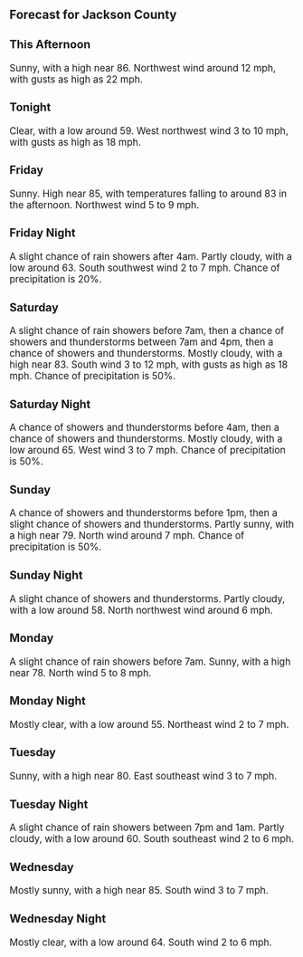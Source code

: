 <div>
   <h2>Forecast for Jackson County</h2>
   <p>
      <div style="font-size:120%">
         <h3>This Afternoon</h3>Sunny, with a high near 86. Northwest wind around 12 mph, with gusts as high as 22 mph.<br></div>
   </p>
   <p>
      <div style="font-size:120%">
         <h3>Tonight</h3>Clear, with a low around 59. West northwest wind 3 to 10 mph, with gusts as high as 18 mph.<br></div>
   </p>
   <p>
      <div style="font-size:120%">
         <h3>Friday</h3>Sunny. High near 85, with temperatures falling to around 83 in the afternoon. Northwest wind 5 to 9 mph.<br></div>
   </p>
   <p>
      <div style="font-size:120%">
         <h3>Friday Night</h3>A slight chance of rain showers after 4am. Partly cloudy, with a low around 63. South southwest wind 2 to 7 mph. Chance of
         precipitation is 20%.<br></div>
   </p>
   <p>
      <div style="font-size:120%">
         <h3>Saturday</h3>A slight chance of rain showers before 7am, then a chance of showers and thunderstorms between 7am and 4pm, then a chance
         of showers and thunderstorms. Mostly cloudy, with a high near 83. South wind 3 to 12 mph, with gusts as high as 18 mph. Chance
         of precipitation is 50%.<br></div>
   </p>
   <p>
      <div style="font-size:120%">
         <h3>Saturday Night</h3>A chance of showers and thunderstorms before 4am, then a chance of showers and thunderstorms. Mostly cloudy, with a low around
         65. West wind 3 to 7 mph. Chance of precipitation is 50%.<br></div>
   </p>
   <p>
      <div style="font-size:120%">
         <h3>Sunday</h3>A chance of showers and thunderstorms before 1pm, then a slight chance of showers and thunderstorms. Partly sunny, with a
         high near 79. North wind around 7 mph. Chance of precipitation is 50%.<br></div>
   </p>
   <p>
      <div style="font-size:120%">
         <h3>Sunday Night</h3>A slight chance of showers and thunderstorms. Partly cloudy, with a low around 58. North northwest wind around 6 mph.<br></div>
   </p>
   <p>
      <div style="font-size:120%">
         <h3>Monday</h3>A slight chance of rain showers before 7am. Sunny, with a high near 78. North wind 5 to 8 mph.<br></div>
   </p>
   <p>
      <div style="font-size:120%">
         <h3>Monday Night</h3>Mostly clear, with a low around 55. Northeast wind 2 to 7 mph.<br></div>
   </p>
   <p>
      <div style="font-size:120%">
         <h3>Tuesday</h3>Sunny, with a high near 80. East southeast wind 3 to 7 mph.<br></div>
   </p>
   <p>
      <div style="font-size:120%">
         <h3>Tuesday Night</h3>A slight chance of rain showers between 7pm and 1am. Partly cloudy, with a low around 60. South southeast wind 2 to 6 mph.<br></div>
   </p>
   <p>
      <div style="font-size:120%">
         <h3>Wednesday</h3>Mostly sunny, with a high near 85. South wind 3 to 7 mph.<br></div>
   </p>
   <p>
      <div style="font-size:120%">
         <h3>Wednesday Night</h3>Mostly clear, with a low around 64. South wind 2 to 6 mph.<br></div>
   </p>
</div>